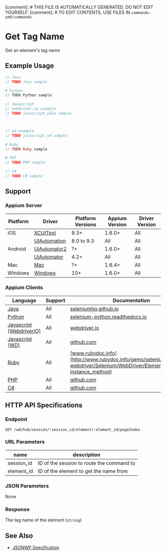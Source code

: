
[comment]: # THIS FILE IS AUTOMATICALLY GENERATED. DO NOT EDIT YOURSELF.
[comment]: # TO EDIT CONTENTS, USE FILES IN `commands-ymd/commands`

# Get Tag Name

Get an element's tag name
## Example Usage

```java
// Java
// TODO Java sample

```

```python
# Python
// TODO Python sample

```

```javascript
// Javascript
// webdriver.io example
// TODO javascript_wdio sample



// wd example
// TODO javascript_wd sample

```

```ruby
# Ruby
// TODO Ruby sample

```

```php
# PHP
// TODO PHP sample

```

```csharp
// C#
// TODO C# sample

```



## Support

### Appium Server

|Platform|Driver|Platform Versions|Appium Version|Driver Version|
|--------|----------------|------|--------------|--------------|
| iOS | [XCUITest](/docs/en/drivers/ios-xcuitest.md) | 9.3+ | 1.6.0+ | All |
|  | [UIAutomation](/docs/en/drivers/ios-uiautomation.md) | 8.0 to 9.3 | All | All |
| Android | [UiAutomator2](/docs/en/drivers/android-uiautomator2.md) | ?+ | 1.6.0+ | All |
|  | [UiAutomator](/docs/en/drivers/android-uiautomator.md) | 4.2+ | All | All |
| Mac | [Mac](/docs/en/drivers/mac.md) | ?+ | 1.6.4+ | All |
| Windows | [Windows](/docs/en/drivers/windows.md) | 10+ | 1.6.0+ | All |

### Appium Clients

|Language|Support|Documentation|
|--------|-------|-------------|
|[Java](https://github.com/appium/java-client/releases/latest)| All |  [seleniumhq.github.io](https://seleniumhq.github.io/selenium/docs/api/java/org/openqa/selenium/WebElement.html#getTagName--)  |
|[Python](https://github.com/appium/python-client/releases/latest)| All |  [selenium-python.readthedocs.io](http://selenium-python.readthedocs.io/api.html#selenium.webdriver.remote.webelement.WebElement.tag_name)  |
|[Javascript (WebdriverIO)](http://webdriver.io/index.html)| All |  [webdriver.io](http://webdriver.io/api/property/getTagName.html)  |
|[Javascript (WD)](https://github.com/admc/wd/releases/latest)| All |  [github.com](https://github.com/admc/wd/blob/master/lib/commands.js#L1336)  |
|[Ruby](https://github.com/appium/ruby_lib/releases/latest)| All |  [www.rubydoc.info](http://www.rubydoc.info/gems/selenium-webdriver/Selenium/WebDriver/Element#tag_name-instance_method)  |
|[PHP](https://github.com/appium/php-client/releases/latest)| All |  [github.com](https://github.com/appium/php-client/)  |
|[C#](https://github.com/appium/appium-dotnet-driver/releases/latest)| All |  [github.com](https://github.com/appium/appium-dotnet-driver/)  |

## HTTP API Specifications

### Endpoint

`GET /wd/hub/session/:session_id/element/:element_id/pageIndex`

### URL Parameters

|name|description|
|----|-----------|
|session_id|ID of the session to route the command to|
|element_id|ID of the element to get the name from|

### JSON Parameters

None

### Response

The tag name of the element (`string`)

## See Also

* [JSONWP Specification](https://github.com/appium/appium-base-driver/blob/master/lib/mjsonwp/routes.js#L285)
